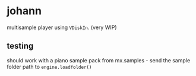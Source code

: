 # johann

multisample player using `VDiskIn`. (very WIP)

## testing

should work with a piano sample pack from mx.samples - send the sample folder path to `engine.loadfolder()`

